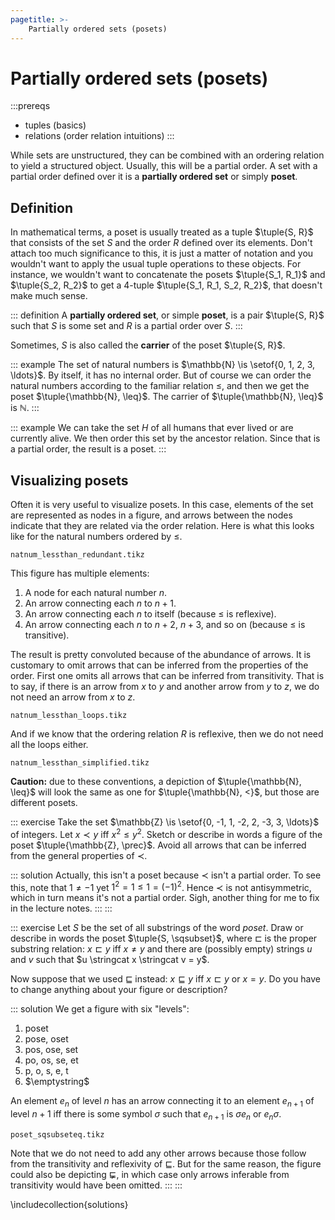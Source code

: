 ```yaml
---
pagetitle: >-
    Partially ordered sets (posets)
---
```


# Partially ordered sets (posets)

:::prereqs
- tuples (basics)
- relations (order relation intuitions)
:::

While sets are unstructured, they can be combined with an ordering relation to yield a structured object.
Usually, this will be a partial order.
A set with a partial order defined over it is a **partially ordered set** or simply **poset**.

## Definition

In mathematical terms, a poset is usually treated as a tuple $\tuple{S, R}$ that consists of the set $S$ and the order $R$ defined over its elements.
Don't attach too much significance to this, it is just a matter of notation and you wouldn't want to apply the usual tuple operations to these objects.
For instance, we wouldn't want to concatenate the posets $\tuple{S_1, R_1}$ and $\tuple{S_2, R_2}$ to get a 4-tuple $\tuple{S_1, R_1, S_2, R_2}$, that doesn't make much sense.

::: definition
A **partially ordered set**, or simple **poset**, is a pair $\tuple{S, R}$ such that $S$ is some set and $R$ is a partial order over $S$.
:::

Sometimes, $S$ is also called the **carrier** of the poset $\tuple{S, R}$.

::: example
The set of natural numbers is $\mathbb{N} \is \setof{0, 1, 2, 3, \ldots}$.
By itself, it has no internal order.
But of course we can order the natural numbers according to the familiar relation $\leq$, and then we get the poset $\tuple{\mathbb{N}, \leq}$.
The carrier of $\tuple{\mathbb{N}, \leq}$ is $\mathbb{N}$.
:::

::: example
We can take the set $H$ of all humans that ever lived or are currently alive.
We then order this set by the ancestor relation.
Since that is a partial order, the result is a poset.
:::

## Visualizing posets

Often it is very useful to visualize posets.
In this case, elements of the set are represented as nodes in a figure, and arrows between the nodes indicate that they are related via the order relation.
Here is what this looks like for the natural numbers ordered by $\leq$.

~~~ {.include-tikz size=mid}
natnum_lessthan_redundant.tikz
~~~

This figure has multiple elements:

1. A node for each natural number $n$.
1. An arrow connecting each $n$ to $n+1$.
1. An arrow connecting each $n$ to itself (because $\leq$ is reflexive).
1. An arrow connecting each $n$ to $n+2$, $n+3$, and so on (because $\leq$ is transitive).

The result is pretty convoluted because of the abundance of arrows.
It is customary to omit arrows that can be inferred from the properties of the order.
First one omits all arrows that can be inferred from transitivity.
That is to say, if there is an arrow from $x$ to $y$ and another arrow from $y$ to $z$, we do not need an arrow from $x$ to $z$.

~~~ {.include-tikz size=mid}
natnum_lessthan_loops.tikz
~~~

And if we know that the ordering relation $R$ is reflexive, then we do not need all the loops either.

~~~ {.include-tikz size=mid}
natnum_lessthan_simplified.tikz
~~~

**Caution:** due to these conventions, a depiction of $\tuple{\mathbb{N}, \leq}$ will look the same as one for $\tuple{\mathbb{N}, <}$, but those are different posets.

::: exercise
Take the set $\mathbb{Z} \is \setof{0, -1, 1, -2, 2, -3, 3, \ldots}$ of integers.
Let $x \prec y$ iff $x^2 \leq y^2$.
Sketch or describe in words a figure of the poset $\tuple{\mathbb{Z}, \prec}$.
Avoid all arrows that can be inferred from the general properties of $\prec$.

::: solution
Actually, this isn't a poset because $\prec$ isn't a partial order.
To see this, note that $1 \neq -1$ yet $1^2 = 1 \leq 1 = (-1)^2$.
Hence $\prec$ is not antisymmetric, which in turn means it's not a partial order. 
Sigh, another thing for me to fix in the lecture notes.
:::
:::

::: exercise
Let $S$ be the set of all substrings of the word *poset*.
Draw or describe in words the poset $\tuple{S, \sqsubset}$, where $\sqsubset$ is the proper substring relation: $x \sqsubset y$ iff $x \neq y$ and there are (possibly empty) strings $u$ and $v$ such that $u \stringcat x \stringcat v = y$.

Now suppose that we used $\sqsubseteq$ instead: $x \sqsubseteq y$ iff $x \sqsubset y$ or $x = y$.
Do you have to change anything about your figure or description?

::: solution
We get a figure with six "levels":

1. poset
1. pose, oset
1. pos, ose, set
1. po, os, se, et
1. p, o, s, e, t
1. $\emptystring$

An element $e_n$ of level $n$ has an arrow connecting it to an element $e_{n+1}$ of level $n+1$ iff there is some symbol $\sigma$ such that $e_{n+1}$ is $\sigma e_n$ or $e_n \sigma$.

~~~ {.include-tikz size=mid}
poset_sqsubseteq.tikz
~~~

Note that we do not need to add any other arrows because those follow from the transitivity and reflexivity of $\sqsubseteq$.
But for the same reason, the figure could also be depicting $\sqsubsetneq$, in which case only arrows inferable from transitivity would have been omitted.
:::
:::

\includecollection{solutions}
